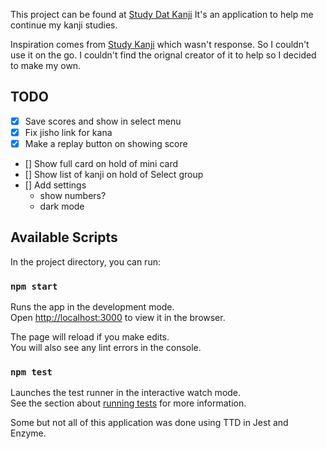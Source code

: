 This project can be found at <a href="https://vlw2.com/kanji" target="_blank">Study Dat Kanji</a>
It's an application to help me continue my kanji studies.

Inspiration comes from <a href="http://studykanji.net/kanjiquiz/" target="_blank">Study Kanji</a> which wasn't response. So I couldn't use it on the go.
I couldn't find the orignal creator of it to help so I decided to make my own.

## TODO

- [x] Save scores and show in select menu
- [x] Fix jisho link for kana
- [x] Make a replay button on showing score
- [] Show full card on hold of mini card
- [] Show list of kanji on hold of Select group
- [] Add settings
  - show numbers?
  - dark mode

## Available Scripts

In the project directory, you can run:

### `npm start`

Runs the app in the development mode.<br>
Open [http://localhost:3000](http://localhost:3000) to view it in the browser.

The page will reload if you make edits.<br>
You will also see any lint errors in the console.

### `npm test`

Launches the test runner in the interactive watch mode.<br>
See the section about [running tests](https://facebook.github.io/create-react-app/docs/running-tests) for more information.

Some but not all of this application was done using TTD in Jest and Enzyme.
